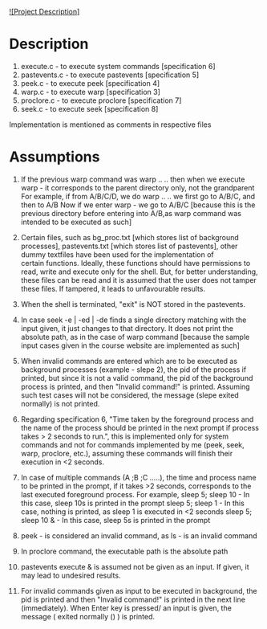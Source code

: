 [![Project Description]](https://karthikv1392.github.io/cs3301_osn/mini-projects/mp1)
# Description

1. execute.c	-	to execute system commands [specification 6]
2. pastevents.c	-	to execute pastevents [specification 5]
3. peek.c	-	to execute peek [specification 4]
4. warp.c	-	to execute warp [specification 3]
5. proclore.c	-	to execute proclore [specification 7]
6. seek.c	-	to execute seek [specification 8]

Implementation is mentioned as comments in respective files

# Assumptions

 1. If the previous warp command was warp .. ..
    then when we execute warp - 
    it corresponds to the parent directory only, not the grandparent
    For example, if from A/B/C/D, we do warp .. ..
    we first go to A/B/C, and then to A/B
    Now if we enter warp -
    we go to A/B/C [because this is the previous directory before entering into A/B,as warp command was intended to be executed as such]
   
2. Certain files, such as bg_proc.txt [which stores list of background processes], pastevents.txt [which stores list of pastevents], other dummy textfiles have been used for the implementation of  
   certain functions. Ideally, these functions should have permissions to read, write and execute only for the shell. But, for better understanding, these files can be read and it is assumed that the user 
   does not tamper these files. If tampered, it leads to unfavourable results.
     
3. When the shell is terminated, "exit" is NOT stored in the pastevents.

4. In case seek -e | -ed | -de finds a single directory matching with the input given, it just changes to that directory.
   It does not print the absolute path, as in the case of warp command [because the sample input cases given in the course website are implemented as such]  
  
5. When invalid commands are entered which are to be executed as background processes (example - slepe 2), the pid of the process if printed, but since it is not a valid command, the pid of the background
   process is printed, and then "Invalid command!" is printed. Assuming such test cases will not be considered, the message (slepe exited normally) is not printed.
   
6. Regarding specification 6, "Time taken by the foreground process and the name of the process should be printed in the next prompt if process takes > 2 seconds to run.", this is implemented only for system
   commands and not for commands implemented by me (peek, seek, warp, proclore, etc.), assuming these commands will finish their execution in <2 seconds.
   
7. In case of multiple commands (A ;B ;C .....), the time and process name to be printed in the prompt, if it takes >2 seconds, corresponds to the last executed foreground process.
   For example,
   sleep 5; sleep 10	-	In this case, sleep 10s is printed in the prompt
   sleep 5; sleep 1	-	In this case, nothing is printed, as sleep 1 is executed in <2 seconds
   sleep 5; sleep 10 &	-	In this case, sleep 5s is printed in the prompt
   
8. peek - is considered an invalid command, as ls - is an invalid command

9. In proclore <pid> command, the executable path is the absolute path

10. pastevents execute <index> & is assumed not be given as an input. If given, it may lead to undesired results.

11. For invalid commands given as input to be executed in background, the pid is printed and then "Invalid command!" is printed in the next line (immediately). When Enter key is pressed/ an input is given, the
    message ( <command> exited normally (<pid>) ) is printed.
    
